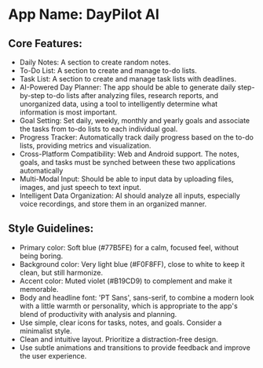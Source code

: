# **App Name**: DayPilot AI

## Core Features:

- Daily Notes: A section to create random notes.
- To-Do List: A section to create and manage to-do lists.
- Task List: A section to create and manage task lists with deadlines.
- AI-Powered Day Planner: The app should be able to generate daily step-by-step to-do lists after analyzing files, research reports, and unorganized data, using a tool to intelligently determine what information is most important.
- Goal Setting: Set daily, weekly, monthly and yearly goals and associate the tasks from to-do lists to each individual goal.
- Progress Tracker: Automatically track daily progress based on the to-do lists, providing metrics and visualization.
- Cross-Platform Compatibility: Web and Android support. The notes, goals, and tasks must be synched between these two applications automatically
- Multi-Modal Input: Should be able to input data by uploading files, images, and just speech to text input.
- Intelligent Data Organization: AI should analyze all inputs, especially voice recordings, and store them in an organized manner.

## Style Guidelines:

- Primary color: Soft blue (#77B5FE) for a calm, focused feel, without being boring.
- Background color: Very light blue (#F0F8FF), close to white to keep it clean, but still harmonize.
- Accent color: Muted violet (#B19CD9) to complement and make it memorable.
- Body and headline font: 'PT Sans', sans-serif, to combine a modern look with a little warmth or personality, which is appropriate to the app's blend of productivity with analysis and planning.
- Use simple, clear icons for tasks, notes, and goals. Consider a minimalist style.
- Clean and intuitive layout. Prioritize a distraction-free design.
- Use subtle animations and transitions to provide feedback and improve the user experience.